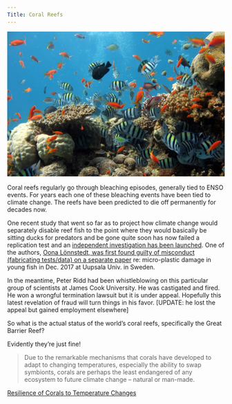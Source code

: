 ```yaml
---
Title: Coral Reefs
---
```


![](../img/sea-underwater-biology-fish-coral-coral-reef-reef-aquarium-habitat-ecosystem-fish-tank-natural-environment-marine-biology-coral-reef-fish-pomacentridae-981484.jpeg)

Coral reefs regularly go through bleaching episodes, generally tied to ENSO events. For years each one of these bleaching events have been tied to climate change. The reefs have been predicted to die off permanently for decades now.

One recent study that went so far as to project how climate change would separately disable reef fish to the point where they would basically be sitting ducks for predators and be gone quite soon has now failed a replication test and an [independent investigation has been launched](https://www.timeshighereducation.com/news/ex-judge-investigate-controversial-marine-research#survey-answer). One of the authors, [Oona Lönnstedt, was first found guilty of misconduct (fabricating tests/data) on a separate paper](https://www.timeshighereducation.com/news/fishy-research-opens-can-worms) re: micro-plastic damage in young fish in Dec. 2017 at Uupsala Univ. in Sweden.

In the meantime, Peter Ridd had been whistleblowing on this particular group of scientists at James Cook University. He was castigated and fired. He won a wrongful termination lawsuit but it is under appeal. Hopefully this latest revelation of fraud will turn things in his favor. [UPDATE: he lost the appeal but gained employment elsewhere]

So what is the actual status of the world’s coral reefs, specifically the Great Barrier Reef?

Evidently they’re just fine!

> Due to the remarkable mechanisms that corals have developed to adapt to changing temperatures, especially the ability to swap symbionts, corals are perhaps the least endangered of any ecosystem to future climate change – natural or man-made.

[Resilience of Corals to Temperature Changes](https://platogbr.files.wordpress.com/2018/01/resilience-of-corals-to-temperature-changes.pdf)

